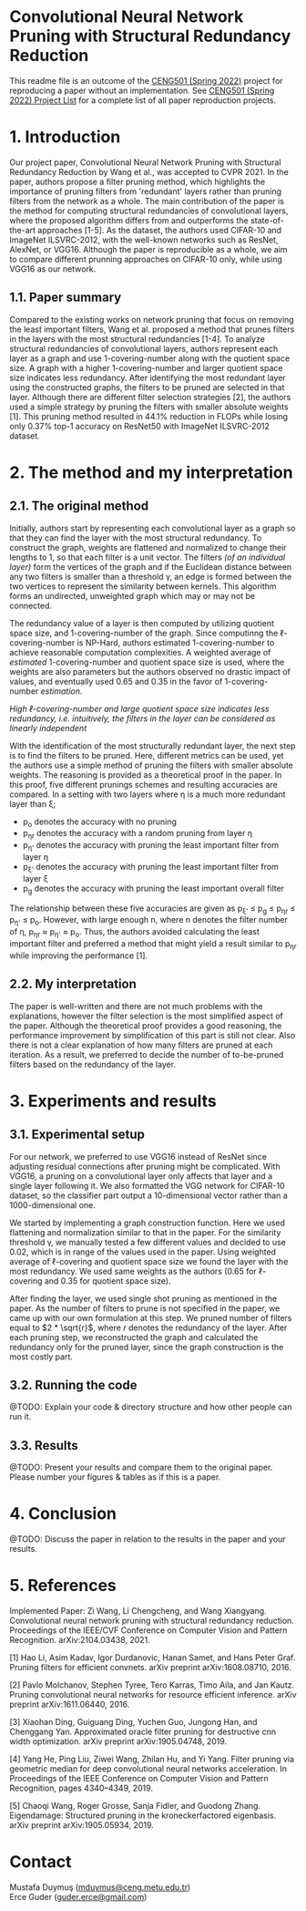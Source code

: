 # Convolutional Neural Network Pruning with Structural Redundancy Reduction

This readme file is an outcome of the [CENG501 (Spring 2022)](https://ceng.metu.edu.tr/~skalkan/DL/) project for reproducing a paper without an implementation. See [CENG501 (Spring 2022) Project List](https://github.com/CENG501-Projects/CENG501-Spring2022) for a complete list of all paper reproduction projects.

# 1. Introduction
Our project paper, Convolutional Neural Network Pruning with Structural Redundancy Reduction by Wang et al., was accepted to CVPR 2021. In the paper, authors propose a filter pruning method, which highlights the importance of pruning filters from 'redundant' layers rather than pruning filters from the network as a whole. The main contribution of the paper is the method for computing structural redundancies of convolutional layers, where the proposed algorithm differs from and outperforms the state-of-the-art approaches [1-5]. As the dataset, the authors used CIFAR-10 and ImageNet ILSVRC-2012, with the well-known networks such as ResNet, AlexNet, or VGG16. Although the paper is reproducible as a whole, we aim to compare different prunning approaches on CIFAR-10 only, while using VGG16 as our network.

## 1.1. Paper summary

Compared to the existing works on network pruning that focus on removing the least important filters, Wang et al. proposed a method that prunes filters in the layers with the most structural redundancies [1-4]. To analyze structural redundancies of convolutional layers, authors represent each layer as a graph and use 1-covering-number along with the quotient space size. A graph with a higher 1-covering-number and larger quotient space size indicates less redundancy. After identifying the most redundant layer using the constructed graphs, the filters to be pruned are selected in that layer. Although there are different filter selection strategies [2], the authors used a simple strategy by pruning the filters with smaller absolute weights [1]. This pruning method resulted in 44.1% reduction in FLOPs while losing only 0.37% top-1 accuracy on ResNet50 with ImageNet ILSVRC-2012 dataset.   

# 2. The method and my interpretation

## 2.1. The original method

Initially, authors start by representing each convolutional layer as a graph so that they can find the layer with the most structural redundancy. To construct the graph, weights are flattened and normalized to change their lengths to 1, so that each filter is a unit vector. The filters _(of an individual layer)_ form the vertices of the graph and if the Euclidean distance between any two filters is smaller than a threshold γ, an edge is formed between the two vertices to represent the similarity between kernels. This algorithm forms an undirected, unweighted graph which may or may not be connected.

The redundancy value of a layer is then computed by utilizing quotient space size, and 1-covering-number of the graph. Since computinng the ℓ-covering-number is NP-Hard, authors estimated 1-covering-number to achieve reasonable computation complexities. A weighted average of _estimated_ 1-covering-number and quotient space size is used, where the weights are also parameters but the authors observed no drastic impact of values, and eventually used 0.65 and 0.35 in the favor of 1-covering-number _estimation_.

_High ℓ-covering-number and large quotient space size indicates less redundancy, i.e. intuitively, the filters in the layer can be considered as linearly independent_

With the identification of the most structurally redundant layer, the next step is to find the filters to be pruned. Here, different metrics can be used, yet the authors use a simple method of pruning the filters with smaller absolute weights. The reasoning is provided as a theoretical proof in the paper. In this proof, five different prunings schemes and resulting accuracies are compared. In a setting with two layers where η is a much more redundant layer than ξ;

- p<sub>o</sub> denotes the accuracy with no pruning
- p<sub>ηr</sub> denotes the accuracy with a random pruning from layer η
- p<sub>η'</sub> denotes the accuracy with pruning the least important filter from layer η
- p<sub>ξ'</sub> denotes the accuracy with pruning the least important filter from layer ξ
- p<sub>g</sub> denotes the accuracy with pruning the least important overall filter

The relationship between these five accuracies are given as p<sub>ξ'</sub> ≤ p<sub>g</sub> ≤ p<sub>ηr</sub> ≤ p<sub>η'</sub> ≤ p<sub>o</sub>. However, with large enough n, where n denotes the filter number of η, p<sub>ηr</sub> ≈ p<sub>η'</sub> ≈ p<sub>o</sub>. Thus, the authors avoided calculating the least important filter and preferred a method that might yield a result similar to p<sub>ηr</sub> while improving the performance [1].

## 2.2. My interpretation 

The paper is well-written and there are not much problems with the explanations, however the filter selection is the most simplified aspect of the paper. Although the theoretical proof provides a good reasoning, the performance improvement by simplification of this part is still not clear. Also there is not a clear explanation of how many filters are pruned at each iteration. As a result, we preferred to decide the number of to-be-pruned filters based on the redundancy of the layer.

# 3. Experiments and results

## 3.1. Experimental setup

For our network, we preferred to use VGG16 instead of ResNet since adjusting residual connections after pruning might be complicated. With VGG16, a pruning on a convolutional layer only affects that layer and a single layer following it. We also formatted the VGG network for CIFAR-10 dataset, so the classifier part output a 10-dimensional vector rather than a 1000-dimensional one.

We started by implementing a graph construction function. Here we used flattening and normalization similar to that in the paper. For the similarity threshold γ, we manually tested a few different values and decided to use 0.02, which is in range of the values used in the paper. Using weighted average of ℓ-covering and quotient space size we found the layer with the most redundancy. We used same weights as the authors (0.65 for ℓ-covering and 0.35 for quotient space size). 

After finding the layer, we used single shot pruning as mentioned in the paper. As the number of filters to prune is not specified in the paper, we came up with our own formulation at this step. We pruned number of filters equal to $2 * \sqrt{r}$, where $r$ denotes the redundancy of the layer. After each pruning step, we reconstructed the graph and calculated the redundancy only for the pruned layer, since the graph construction is the most costly part. 

## 3.2. Running the code

@TODO: Explain your code & directory structure and how other people can run it.

## 3.3. Results

@TODO: Present your results and compare them to the original paper. Please number your figures & tables as if this is a paper.

# 4. Conclusion

@TODO: Discuss the paper in relation to the results in the paper and your results.

# 5. References

Implemented Paper: Zi Wang, Li Chengcheng, and Wang Xiangyang. Convolutional neural network pruning with structural redundancy reduction. 
Proceedings of the IEEE/CVF Conference on Computer Vision and Pattern Recognition. arXiv:2104.03438, 2021.

[1] Hao Li, Asim Kadav, Igor Durdanovic, Hanan Samet, and
Hans Peter Graf. Pruning filters for efficient convnets. arXiv
preprint arXiv:1608.08710, 2016.

[2]  Pavlo Molchanov, Stephen Tyree, Tero Karras, Timo Aila,
and Jan Kautz. Pruning convolutional neural networks for resource efficient inference. arXiv preprint arXiv:1611.06440,
2016.

[3] Xiaohan Ding, Guiguang Ding, Yuchen Guo, Jungong Han,
and Chenggang Yan. Approximated oracle filter pruning for destructive cnn width optimization. arXiv preprint
arXiv:1905.04748, 2019.

[4] Yang He, Ping Liu, Ziwei Wang, Zhilan Hu, and Yi Yang.
Filter pruning via geometric median for deep convolutional
neural networks acceleration. In Proceedings of the IEEE
Conference on Computer Vision and Pattern Recognition,
pages 4340–4349, 2019. 

[5] Chaoqi Wang, Roger Grosse, Sanja Fidler, and Guodong
Zhang. Eigendamage: Structured pruning in the kroneckerfactored eigenbasis. arXiv preprint arXiv:1905.05934, 2019.

# Contact

Mustafa Duymuş (mduymus@ceng.metu.edu.tr) <br />
Erce Guder     (guder.erce@gmail.com)

